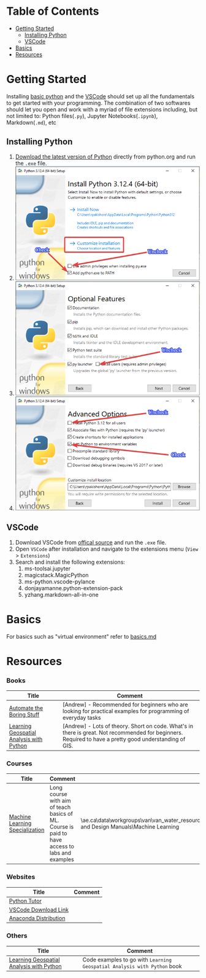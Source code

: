 <h1> Table of Contents </h1>

- [Getting Started](#getting-started)
  - [Installing Python](#installing-python)
  - [VSCode](#vscode)
- [Basics](#basics)
- [Resources](#resources)

# Getting Started

Installing [basic python](#installing-python) and the [VSCode](#vscode) should set up all the fundamentals to get started with your programming. The combination of two softwares should let you open and work with a myriad of file extensions including, but not limited to: Python files(`.py`), Jupyter Notebooks(`.ipynb`), Markdown(`.md`), etc

## Installing Python

1. [Download the latest version of Python](https://www.python.org/downloads/) directly from python.org and run the `.exe` file.
2. ![Step1](./assets/python-install-step1.png)
3. ![Step2](./assets/python-install-step2.png)
4. ![Step3](./assets/python-install-step3.png)

## VSCode

1. Download VSCode from [offical source](https://code.visualstudio.com/download) and run the `.exe` file.
2. Open `VSCode` after installation and navigate to the extensions menu (`View` > `Extensions`)
3. Search and install the following extensions:
   1. ms-toolsai.jupyter
   2. magicstack.MagicPython
   3. ms-python.vscode-pylance
   4. donjayamanne.python-extension-pack
   5. yzhang.markdown-all-in-one

# Basics

For basics such as "virtual environment" refer to [basics.md](./basics.md)

# Resources

<h3> Books </h3>

| Title | Comment |
| ----- | ------- |
| [Automate the Boring Stuff](https://automatetheboringstuff.com/) | [Andrew] - Recommended for beginners who are looking for practical examples for programming of everyday tasks |
| [Learning Geospatial Analysis with Python](https://www.amazon.ca/Learning-Geospatial-Analysis-Python-techniques/dp/1837639175) | [Andrew] - Lots of theory.  Short on code.  What's in there is great.  Not recommended for beginners.  Required to have a pretty good understanding of GIS. |

<h3> Courses </h3>

| Title | Comment | Resource |
| ----- | ------- | -------- |
| [Machine Learning Specialization](https://www.deeplearning.ai/courses/machine-learning-specialization/) | Long course with aim of teach basics of ML. Course is paid to have access to labs and examples | \\ae.ca\data\workgroups\van\van_water_resources\resources\01_Technical_Resources_and_Literature\01_Standards and Design Manuals\Machine Learning |

<h3> Websites </h3>

| Title | Comment |
| ----- | ------- |
| [Python Tutor](https://pythontutor.com/render.html#mode=edit) | |
| [VSCode Download Link](https://code.visualstudio.com/docs/setup/windows#:~:text=VS%20Code%20provides%20both%20Windows,a%20smoother%20background%20update%20experience)| |
| [Anaconda Distribution](https://www.anaconda.com/download/) | |

<h3> Others </h3>

| Title | Comment |
| ----- | ------- |
| [Learning Geospatial Analysis with Python](https://github.com/PacktPublishing/Learning-Geospatial-Analysis-with-Python-Fourth-Edition)| Code examples to go with `Learning Geospatial Analysis with Python` book |